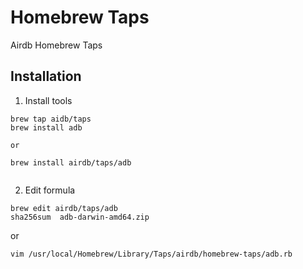 # Homebrew Taps
Airdb Homebrew Taps

## Installation

1. Install tools

```
brew tap aidb/taps
brew install adb

or

brew install airdb/taps/adb
```


```
```

2. Edit formula

```
brew edit airdb/taps/adb
sha256sum  adb-darwin-amd64.zip
```

or

```
vim /usr/local/Homebrew/Library/Taps/airdb/homebrew-taps/adb.rb
```
